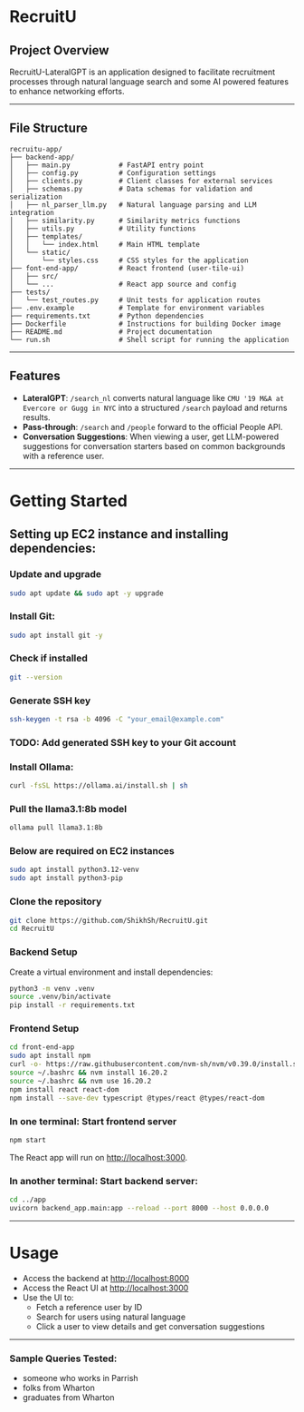 # RecruitU

## Project Overview
RecruitU-LateralGPT is an application designed to facilitate recruitment processes through natural language search and some AI powered features to enhance networking efforts.

---

## File Structure

```
recruitu-app/
├── backend-app/
│   ├── main.py            # FastAPI entry point
│   ├── config.py          # Configuration settings
│   ├── clients.py         # Client classes for external services
│   ├── schemas.py         # Data schemas for validation and serialization
│   ├── nl_parser_llm.py   # Natural language parsing and LLM integration
│   ├── similarity.py      # Similarity metrics functions
│   ├── utils.py           # Utility functions
│   ├── templates/
│   │   └── index.html     # Main HTML template
│   └── static/
│       └── styles.css     # CSS styles for the application
├── font-end-app/          # React frontend (user-tile-ui)
│   ├── src/
│   └── ...                # React app source and config
├── tests/
│   └── test_routes.py     # Unit tests for application routes
├── .env.example           # Template for environment variables
├── requirements.txt       # Python dependencies
├── Dockerfile             # Instructions for building Docker image
├── README.md              # Project documentation
└── run.sh                 # Shell script for running the application
```

---

## Features

- **LateralGPT**: `/search_nl` converts natural language like `CMU '19 M&A at Evercore or Gugg in NYC` into a structured `/search` payload and returns results.
- **Pass‑through**: `/search` and `/people` forward to the official People API.
- **Conversation Suggestions**: When viewing a user, get LLM-powered suggestions for conversation starters based on common backgrounds with a reference user.

---

# Getting Started

## Setting up EC2 instance and installing dependencies:
### Update and upgrade
```bash
sudo apt update && sudo apt -y upgrade
```

### Install Git:
```bash
sudo apt install git -y
```

### Check if installed
```bash
git --version
```

### Generate SSH key
```bash
ssh-keygen -t rsa -b 4096 -C "your_email@example.com"
```

### TODO: Add generated SSH key to your Git account

### Install Ollama:
```bash
curl -fsSL https://ollama.ai/install.sh | sh
```

### Pull the llama3.1:8b model
```bash
ollama pull llama3.1:8b
```

### Below are required on EC2 instances
```bash
sudo apt install python3.12-venv
sudo apt install python3-pip
```

### Clone the repository
```bash
git clone https://github.com/ShikhSh/RecruitU.git
cd RecruitU
```

### Backend Setup

Create a virtual environment and install dependencies:

```bash
python3 -m venv .venv
source .venv/bin/activate
pip install -r requirements.txt
```

### Frontend Setup

```bash
cd front-end-app
sudo apt install npm
curl -o- https://raw.githubusercontent.com/nvm-sh/nvm/v0.39.0/install.sh | bash
source ~/.bashrc && nvm install 16.20.2
source ~/.bashrc && nvm use 16.20.2
npm install react react-dom
npm install --save-dev typescript @types/react @types/react-dom
```

### In one terminal: Start frontend server
```bash
npm start
```
The React app will run on [http://localhost:3000](http://localhost:3000).

### In another terminal: Start backend server:
```bash
cd ../app
uvicorn backend_app.main:app --reload --port 8000 --host 0.0.0.0
```

---

# Usage

- Access the backend at [http://localhost:8000](http://localhost:8000)
- Access the React UI at [http://localhost:3000](http://localhost:3000)
- Use the UI to:
  - Fetch a reference user by ID
  - Search for users using natural language
  - Click a user to view details and get conversation suggestions

---


### Sample Queries Tested:
- someone who works in Parrish
- folks from Wharton
- graduates from Wharton